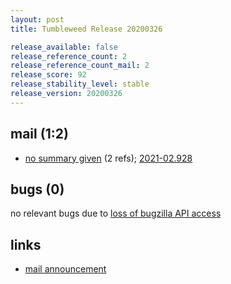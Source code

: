 ```yaml
---
layout: post
title: Tumbleweed Release 20200326

release_available: false
release_reference_count: 2
release_reference_count_mail: 2
release_score: 92
release_stability_level: stable
release_version: 20200326
---
```


## mail (1:2)

- [no summary given](https://github.com/boombatower/tumbleweed-review/issues/10) (2 refs); [2021-02.928](https://github.com/boombatower/tumbleweed-review/issues/10)

## bugs (0)

<!--more-->

no relevant bugs due to [loss of bugzilla API access](https://bugzilla.opensuse.org/show_bug.cgi?id=1157722)



## links

- [mail announcement](https://github.com/boombatower/tumbleweed-review/issues/10)
